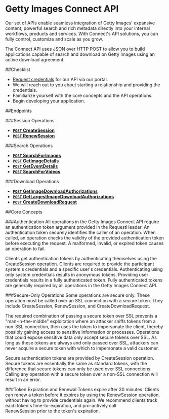 Getty Images Connect API
========================
Our set of APIs enable seamless integration of Getty Images' expansive content, powerful search 
and rich metadata directly into your internal workflows, products and services. With Connect's API 
solutions, you can fully control, customize and scale as you grow.

The Connect API uses JSON over HTTP POST to allow you to build applications capable of search and 
download on Getty Images using an active download agreement.

##Checklist
* [Request credentials](https://api.gettyimages.com/contact) for our API via our portal.
* We will reach out to you about starting a relationship and providing the credentials.
* Familiarize yourself with the core concepts and the API operations.
* Begin developing your application.

##Endpoints

###Session Operations
- **[<code>POST</code> CreateSession](https://github.com/gettyimages/connect/tree/master/documentation/endpoints/session/CreateSession.md)**
- **[<code>POST</code> RenewSession](https://github.com/gettyimages/connect/tree/master/documentation/endpoints/session/RenewSession.md)**

###Search Operations
- **[<code>POST</code> SearchForImages](https://github.com/gettyimages/connect/tree/master/documentation/endpoints/search/SearchForImages.md)**
- **[<code>POST</code> GetImageDetails](https://github.com/gettyimages/connect/tree/master/documentation/endpoints/search/GetImageDetails.md)**
- **[<code>POST</code> GetEventDetails](https://github.com/gettyimages/connect/tree/master/documentation/endpoints/search/GetEventDetails.md)**
- **[<code>POST</code> SearchForVideos](https://github.com/gettyimages/connect/tree/master/documentation/endpoints/search/SearchForVideos.md)**

###Download Operations
- **[<code>POST</code> GetImageDownloadAuthorizations](https://github.com/gettyimages/connect/tree/master/documentation/endpoints/download/GetImageDownloadAuthorizations.md)**
- **[<code>POST</code> GetLargestImageDownloadAuthorizations](https://github.com/gettyimages/connect/tree/master/documentation/endpoints/download/GetLargestImageDownloadAuthorizations.md)**
- **[<code>POST</code> CreateDownloadRequest](https://github.com/gettyimages/connect/tree/master/documentation/endpoints/download/CreateDownloadRequest.md)**

##Core Concepts

###Authentication
All operations in the Getty Images Connect API require an authentication token 
argument provided in the RequestHeader. An authentication token securely 
identifies the caller of an operation. When called, an operation checks the validity of 
the provided authentication token before executing the request. A malformed, 
invalid, or expired token causes an operation to fail.

Clients get authentication tokens by authenticating themselves using the 
CreateSession operation. Clients are required to provide the participant system's 
credentials and a specific user's credentials. Authenticating using only system 
credentials results in anonymous tokens. Providing user credentials results in a fully 
authenticated token. Fully authenticated tokens are generally required by all 
operations in the Getty Images Connect API.

###Secure-Only Operations
Some operations are secure only. These operation must be called over an SSL 
connection with a secure token. They include CreateSession, RenewSession, and 
CreateDownloadRequest.

The required combination of passing a secure token over SSL prevents a "man-in-the-middle" 
exploitation where an attacker sniffs tokens from a non-SSL connection, then uses the token 
to impersonate the client, thereby possibly gaining access to sensitive information or 
processes. Operations that could expose sensitive data only accept secure tokens 
over SSL. As long as these tokens are always and only passed over SSL, attackers can 
never acquire a secure token with which to impersonate a valid customer.

Secure authentication tokens are provided by CreateSession operation. Secure 
tokens are essentially the same as standard tokens, with the difference that secure 
tokens can only be used over SSL connections. Calling any operation with a secure 
token over a non-SSL connection will result in an error.

###Token Expiration and Renewal
Tokens expire after 30 minutes. Clients can renew a token before it expires by using 
the RenewSession operation, without having to provide credentials again. We 
recommend clients track each token's time-to-expiration, and pro-actively call  
RenewSession prior to the token's expiration.

